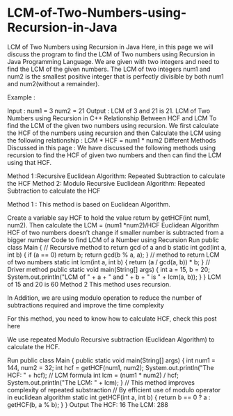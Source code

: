 # LCM-of-Two-Numbers-using-Recursion-in-Java

LCM of Two Numbers using Recursion in Java
Here, in this page we will discuss the program to find the LCM of Two numbers using Recursion in Java Programming Language. We are given with two integers and need to find the LCM of the given numbers.  The LCM of two integers num1 and num2 is the smallest positive integer that is perfectly divisible by both num1 and num2(without a remainder). 

Example :

Input : num1 = 3 num2 = 21
Output : LCM of 3 and 21 is 21.
LCM of Two Numbers using Recursion in C++
Relationship Between HCF and LCM
To find the LCM of the given two numbers using recursion. We first calculate the HCF of the numbers using recursion and then Calculate the LCM using the following relationship : LCM * HCF = num1 * num2
Different Methods Discussed in this page :
We have discussed the following methods using recursion to find the HCF of given two numbers and then can find the LCM using that HCF.

Method 1 :Recursive Euclidean Algorithm: Repeated Subtraction to calculate the HCF
Method 2: Modulo Recursive Euclidean Algorithm: Repeated Subtraction to calculate the HCF
 
Method 1 :
This method is based on  Euclidean Algorithm.

Create a variable say HCF to hold the value return by getHCF(int num1, num2).
Then calculate the LCM = (num1 *num2)/HCF
Euclidean Algorithm
HCF of two numbers doesn’t change if smaller number is subtracted from a bigger number
Code to find LCM of a Number using Recursion
Run
public
class Main {
    // Recursive method to return gcd of a and b
    static int gcd(int a, int b) {
        if (a == 0) return b;
        return gcd(b % a, a);
    }
    // method to return LCM of two numbers
    static int lcm(int a, int b) {
        return (a / gcd(a, b)) * b;
    }
    // Driver method
    public
    static void main(String[] args) {
        int a = 15, b = 20;
        System.out.println("LCM of " + a + " and " + b + " is " + lcm(a, b));
    }
}
LCM of 15 and 20 is 60
Method 2
This method uses recursion.

In Addition, we are using modulo operation to reduce the number of subtractions required and improve the time complexity

For this method, you need to know how to calculate HCF, check this post here

We use repeated Modulo Recursive subtraction (Euclidean Algorithm) to calculate the HCF.

Run
public
class Main {
    public
    static void main(String[] args) {
        int num1 = 144, num2 = 32;
        int hcf = getHCF(num1, num2);
        System.out.println("The HCF: " + hcf);
        // LCM formula
        int lcm = (num1 * num2) / hcf;
        System.out.println("The LCM: " + lcm);
    }
    // This method improves complexity of repeated substraction
    // By efficient use of modulo operator in euclidean algorithm
    static int getHCF(int a, int b) {
        return b == 0 ? a : getHCF(b, a % b);
    }
}
Output
The HCF: 16
The LCM: 288
